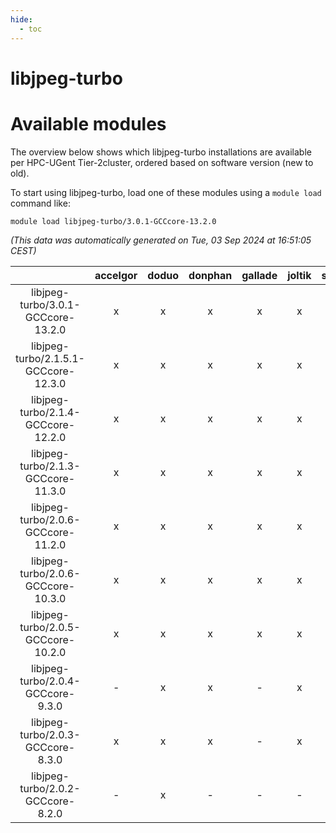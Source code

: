 ```yaml
---
hide:
  - toc
---
```


libjpeg-turbo
=============

# Available modules


The overview below shows which libjpeg-turbo installations are available per HPC-UGent Tier-2cluster, ordered based on software version (new to old).

To start using libjpeg-turbo, load one of these modules using a `module load` command like:

```shell
module load libjpeg-turbo/3.0.1-GCCcore-13.2.0
```

*(This data was automatically generated on Tue, 03 Sep 2024 at 16:51:05 CEST)*  

| |accelgor|doduo|donphan|gallade|joltik|shinx|skitty|
| :---: | :---: | :---: | :---: | :---: | :---: | :---: | :---: |
|libjpeg-turbo/3.0.1-GCCcore-13.2.0|x|x|x|x|x|x|x|
|libjpeg-turbo/2.1.5.1-GCCcore-12.3.0|x|x|x|x|x|x|x|
|libjpeg-turbo/2.1.4-GCCcore-12.2.0|x|x|x|x|x|x|x|
|libjpeg-turbo/2.1.3-GCCcore-11.3.0|x|x|x|x|x|x|x|
|libjpeg-turbo/2.0.6-GCCcore-11.2.0|x|x|x|x|x|-|x|
|libjpeg-turbo/2.0.6-GCCcore-10.3.0|x|x|x|x|x|-|x|
|libjpeg-turbo/2.0.5-GCCcore-10.2.0|x|x|x|x|x|-|x|
|libjpeg-turbo/2.0.4-GCCcore-9.3.0|-|x|x|-|x|-|x|
|libjpeg-turbo/2.0.3-GCCcore-8.3.0|x|x|x|-|x|-|x|
|libjpeg-turbo/2.0.2-GCCcore-8.2.0|-|x|-|-|-|-|-|
